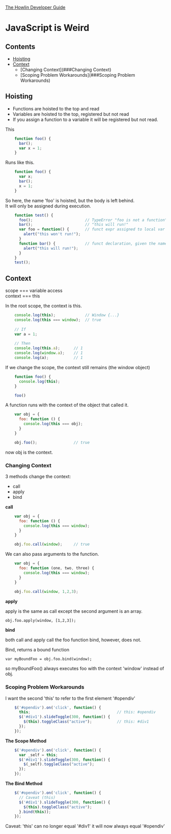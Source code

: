 [The Howlin Developer Guide](/index.md)



JavaScript is Weird
==========


## Contents


  - [Hoisting](##Hoisting)
  - [Context](##Context)
    - [Changing Context](###Changing Context)
    - [Scoping Problem Workarounds](###Scoping Problem Workarounds)


## Hoisting


 - Functions are hoisted to the top and read
 - Variables are hoisted to the top, registered but not read
 - If you assign a function to a variable it will be registered but not read.

This
```javascript
    function foo() {
      bar();
      var x = 1;
    }
```

Runs like this.
```javascript
    function foo() {
      var x;
      bar();
      x = 1;
    }
```

So here, the name 'foo' is hoisted, but the body is left behind.  
It will only be assigned during execution.
```javascript
    function test() {
      foo();                       // TypeError "foo is not a function"
      bar();                       // "this will run!"
      var foo = function() {       // funct expr assigned to local var 'foo'
        alert("this won't run!");
      }
      function bar() {             // funct declaration, given the name 'bar'
        alert("this will run!");
      }
    }
    test();
```


## Context


scope === variable access  
context === this

In the root scope, the context is this.
```javascript
    console.log(this);             // Window {...}
    console.log(this === window);  // true
    
    // If
    var a = 1;
    
    // Then
    console.log(this.a);      // 1
    console.log(window.a);    // 1
    console.log(a);           // 1
```

If we change the scope, the context still remains (the window object)
```javascript
    function foo() {
      console.log(this);
    }

    foo()
```

A function runs with the context of the object that called it.
```javascript
    var obj = {
      foo: function () {
        console.log(this === obj);
      }
    }

    obj.foo();                // true
```

now obj is the context.


### Changing Context

3 methods change the context:
 - call
 - apply
 - bind

**call**
```javascript
    var obj = {
      foo: function () {
        console.log(this === window);
      }
    }

    obj.foo.call(window);     // true
```

We can also pass arguments to the function.
```javascript
    var obj = {
      foo: function (one, two, three) {
        console.log(this === window);
      }
    }
    
    obj.foo.call(window, 1,2,3);
```

**apply**

apply is the same as call except the second argument is an array.

    obj.foo.apply(window, [1,2,3]);

**bind**

both call and apply call the foo function bind, however, does not.

Bind, returns a bound function

    var myBoundFoo = obj.foo.bind(window);

so myBoundFoo() always executes foo with the context 'window' instead of obj.


### Scoping Problem Workarounds

I want the second 'this' to refer to the first element '#opendiv'
```javascript
    $('#opendiv').on('click', function() {
      this;                                      // this: #opendiv
      $('#div1').slideToggle(300, function() {
        $(this).toggleClass("active");           // this: #div1
      });
    });
```

**The Scope Method**
```javascript
    $('#opendiv').on('click', function() {
      var _self = this;
      $('#div1').slideToggle(300, function() {
        $(_self).toggleClass("active");
      });
    });
```

**The Bind Method**
```javascript
    $('#opendiv').on('click', function() {
      // Caveat (this)
      $('#div1').slideToggle(300, function() {
        $(this).toggleClass("active");
      }.bind(this));
    });
```

Caveat: 'this' can no longer equal '#div1' it will now always equal '#opendiv'
